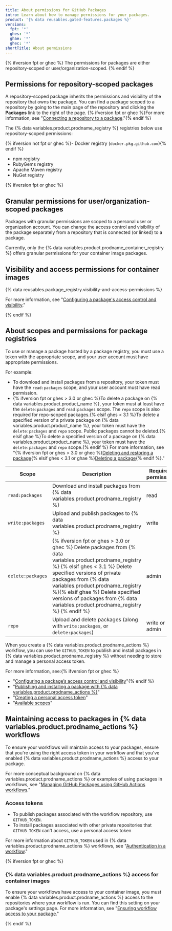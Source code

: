 ```yaml
---
title: About permissions for GitHub Packages
intro: Learn about how to manage permissions for your packages.
product: '{% data reusables.gated-features.packages %}'
versions:
  fpt: '*'
  ghes: '*'
  ghae: '*'
  ghec: '*'
shortTitle: About permissions
---
```


{% ifversion fpt or ghec %}
The permissions for packages are either repository-scoped or user/organization-scoped.
{% endif %}

## Permissions for repository-scoped packages

A repository-scoped package inherits the permissions and visibility of the repository that owns the package. You can find a package scoped to a repository by going to the main page of the repository and clicking the **Packages** link to the right of the page. {% ifversion fpt or ghec %}For more information, see "[Connecting a repository to a package](/packages/learn-github-packages/connecting-a-repository-to-a-package)."{% endif %}

The {% data variables.product.prodname_registry %} registries below use repository-scoped permissions:

  {% ifversion not fpt or ghec %}- Docker registry (`docker.pkg.github.com`){% endif %}
  - npm registry
  - RubyGems registry
  - Apache Maven registry
  - NuGet registry

{% ifversion fpt or ghec %}
## Granular permissions for user/organization-scoped packages

Packages with granular permissions are scoped to a personal user or organization account. You can change the access control and visibility of the package separately from a repository that is connected (or linked) to a package.

Currently, only the {% data variables.product.prodname_container_registry %} offers granular permissions for your container image packages.

## Visibility and access permissions for container images

{% data reusables.package_registry.visibility-and-access-permissions %}

For more information, see "[Configuring a package's access control and visibility](/packages/learn-github-packages/configuring-a-packages-access-control-and-visibility)."

{% endif %}

## About scopes and permissions for package registries

To use or manage a package hosted by a package registry, you must use a token with the appropriate scope, and your user account must have appropriate permissions.

For example:
-  To download and install packages from a repository, your token must have the `read:packages` scope, and your user account must have read permission.
- {% ifversion fpt or ghes > 3.0 or ghec %}To delete a package on {% data variables.product.product_name %}, your token must at least have the `delete:packages` and `read:packages` scope. The `repo` scope is also required for repo-scoped packages.{% elsif ghes < 3.1 %}To delete a specified version of a private package on {% data variables.product.product_name %}, your token must have the `delete:packages` and `repo` scope. Public packages cannot be deleted.{% elsif ghae %}To delete a specified version of a package on {% data variables.product.product_name %}, your token must have the `delete:packages` and `repo` scope.{% endif %} For more information, see "{% ifversion fpt or ghes > 3.0 or ghec %}[Deleting and restoring a package](/packages/learn-github-packages/deleting-and-restoring-a-package){% elsif ghes < 3.1 or ghae %}[Deleting a package](/packages/learn-github-packages/deleting-a-package){% endif %}."

| Scope | Description | Required permission |
| --- | --- | --- |
|`read:packages`| Download and install packages from {% data variables.product.prodname_registry %} | read |
|`write:packages`| Upload and publish packages to {% data variables.product.prodname_registry %} | write |
| `delete:packages` | {% ifversion fpt or ghes > 3.0 or ghec %} Delete packages from {% data variables.product.prodname_registry %} {% elsif ghes < 3.1 %} Delete specified versions of private packages from {% data variables.product.prodname_registry %}{% elsif ghae %} Delete specified versions of packages from {% data variables.product.prodname_registry %} {% endif %} | admin |
| `repo` | Upload and delete packages (along with `write:packages`, or `delete:packages`) | write or admin |

When you create a {% data variables.product.prodname_actions %} workflow, you can use the `GITHUB_TOKEN` to publish and install packages in {% data variables.product.prodname_registry %} without needing to store and manage a personal access token.

For more information, see:{% ifversion fpt or ghec %}
- "[Configuring a package’s access control and visibility](/packages/learn-github-packages/configuring-a-packages-access-control-and-visibility)"{% endif %}
- "[Publishing and installing a package with {% data variables.product.prodname_actions %}](/packages/managing-github-packages-using-github-actions-workflows/publishing-and-installing-a-package-with-github-actions)"
- "[Creating a personal access token](/github/authenticating-to-github/creating-a-personal-access-token/)"
- "[Available scopes](/apps/building-oauth-apps/understanding-scopes-for-oauth-apps/#available-scopes)"

## Maintaining access to packages in {% data variables.product.prodname_actions %} workflows

To ensure your workflows will maintain access to your packages, ensure that you're using the right access token in your workflow and that you've enabled {% data variables.product.prodname_actions %} access to your package.

For more conceptual background on {% data variables.product.prodname_actions %} or examples of using packages in workflows, see "[Managing GitHub Packages using GitHub Actions workflows](/packages/managing-github-packages-using-github-actions-workflows)."

### Access tokens  

- To publish packages associated with the workflow repository, use `GITHUB_TOKEN`.
- To install packages associated with other private repositories that `GITHUB_TOKEN` can't access, use a personal access token

For more information about `GITHUB_TOKEN` used in {% data variables.product.prodname_actions %} workflows, see "[Authentication in a workflow](/actions/reference/authentication-in-a-workflow#using-the-github_token-in-a-workflow)."

{% ifversion fpt or ghec %}
### {% data variables.product.prodname_actions %} access for container images

To ensure your workflows have access to your container image, you must enable {% data variables.product.prodname_actions %} access to the repositories where your workflow is run. You can find this setting on your package's settings page. For more information, see "[Ensuring workflow access to your package](/packages/learn-github-packages/configuring-a-packages-access-control-and-visibility#ensuring-workflow-access-to-your-package)."

{% endif %}
